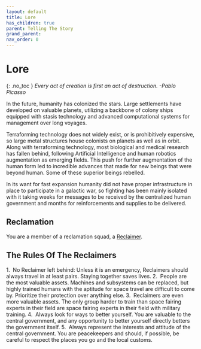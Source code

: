```yaml
---
layout: default
title: Lore
has_children: true
parent: Telling The Story
grand_parent: 
nav_order: 0
---
```

# Lore
{: .no_toc }
*Every act of creation is first an act of destruction. -Pablo Picasso*

In the future, humanity has colonized the stars. Large settlements have developed on valuable planets, utilizing a backbone of colony ships equipped with stasis technology and advanced computational systems for management over long voyages. 

Terraforming technology does not widely exist, or is prohibitively expensive, so large metal structures house colonists on planets as well as in orbit. Along with terraforming technology, most biological and medical research has fallen behind, following Artificial Intelligence and human robotics augmentation as emerging fields. This push for further augmentation of the human form led to incredible advances that made for new beings that were beyond human. Some of these superior beings rebelled.

In its want for fast expansion humanity did not have proper infrastructure in place to participate in a galactic war, so fighting has been mainly isolated with it taking weeks for messages to be received by the centralized human government and months for reinforcements and supplies to be delivered.

## Reclamation
You are a member of a reclamation squad, a [Reclaimer](Game/Terms-And-Jargon#Reclaimers).

## The Rules Of The Reclaimers
1.  No Reclaimer left behind: Unless it is an emergency, Reclaimers should always travel in at least pairs. Staying together saves lives.
2.  People are the most valuable assets. Machines and subsystems can be replaced, but highly trained humans with the aptitude for space travel are difficult to come by. Prioritize their protection over anything else.
3.  Reclaimers are even more valuable assets. The only group harder to train than space fairing experts in their field are space fairing experts in their field with military training.
4.  Always look for ways to better yourself. You are valuable to the central government, and any opportunity to better yourself directly betters the government itself.
5.  Always represent the interests and attitude of the central government. You are peacekeepers and should, if possible, be careful to respect the places you go and the local customs.